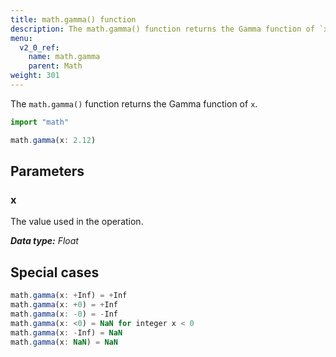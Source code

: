 ```yaml
---
title: math.gamma() function
description: The math.gamma() function returns the Gamma function of `x`.
menu:
  v2_0_ref:
    name: math.gamma
    parent: Math
weight: 301
---
```


The `math.gamma()` function returns the Gamma function of `x`.

```js
import "math"

math.gamma(x: 2.12)
```

## Parameters

### x
The value used in the operation.

_**Data type:** Float_

## Special cases
```js
math.gamma(x: +Inf) = +Inf
math.gamma(x: +0) = +Inf
math.gamma(x: -0) = -Inf
math.gamma(x: <0) = NaN for integer x < 0
math.gamma(x: -Inf) = NaN
math.gamma(x: NaN) = NaN
```

